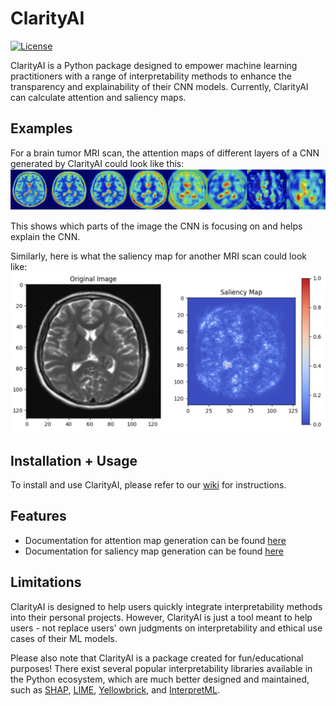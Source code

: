 # ClarityAI
[![License](https://img.shields.io/badge/license-MIT-blue.svg)](https://opensource.org/licenses/MIT)

ClarityAI is a Python package designed to empower machine learning practitioners with a range of interpretability methods to enhance the transparency and explainability of their CNN models. Currently, ClarityAI can calculate attention and saliency maps.

## Examples
For a brain tumor MRI scan, the attention maps of different layers of a CNN generated by ClarityAI could look like this:
![Attention Map for MRI Scan](https://github.com/JasmineZhangxyz/clarityai-pypkg/blob/main/examples/attention_map_ex_img.png)

This shows which parts of the image the CNN is focusing on and helps explain the CNN.

Similarly, here is what the saliency map for another MRI scan could look like:
![Saliency Map for MRI Scan](https://github.com/JasmineZhangxyz/clarityai-pypkg/blob/main/examples/saliency_map_ex_img.png)

## Installation + Usage
To install and use ClarityAI, please refer to our [wiki](https://github.com/JasmineZhangxyz/clarityai-pypkg/wiki) for instructions.

## Features
* Documentation for attention map generation can be found [here](https://github.com/JasmineZhangxyz/clarityai-pypkg/wiki/Attention-Maps)
* Documentation for saliency map generation can be found [here](https://github.com/JasmineZhangxyz/clarityai-pypkg/wiki/Saliency-Maps)

## Limitations
ClarityAI is designed to help users quickly integrate interpretability methods into their personal projects. However, ClarityAI is just a tool meant to help users - not replace users' own judgments on interpretability and ethical use cases of their ML models.

Please also note that ClarityAI is a package created for fun/educational purposes! There exist several popular interpretability libraries available in the Python ecosystem, which are much better designed and maintained, such as [SHAP](https://shap.readthedocs.io/en/latest/), [LIME](https://github.com/marcotcr/lime), [Yellowbrick](https://www.scikit-yb.org/en/latest/), and [InterpretML](https://github.com/interpretml/interpret).
